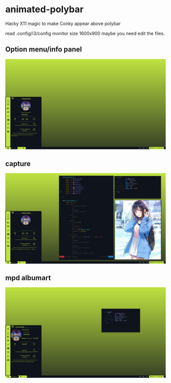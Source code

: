 # animated-polybar
Hacky X11 magic to make Conky appear above polybar

read .config/i3/config
monitor size 1600x900 
maybe you need edit the files.

## Option menu/info panel
![urielzo](/doc/arch-i3.png)

## capture
![Launcher](/doc/launcher.png)

## mpd albumart
![mpd-conky album-art & progres-bar](/doc/mpd-conky.png)
